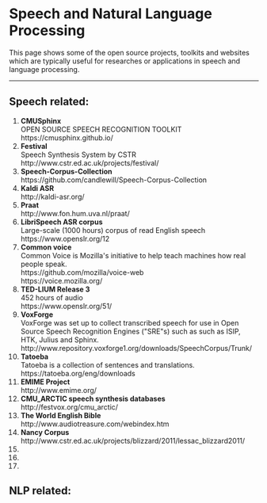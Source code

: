 # Speech and Natural Language Processing
  This page shows some of the open source projects, toolkits and websites which are typically useful for researches or applications in speech and language processing.

---
## Speech related:
<ol>
  <li>
    <b>CMUSphinx</b> <br>
    OPEN SOURCE SPEECH RECOGNITION TOOLKIT <br>
    https://cmusphinx.github.io/
  </li>

  <li>
    <b>Festival</b> <br>
    Speech Synthesis System by CSTR <br>
    http://www.cstr.ed.ac.uk/projects/festival/
  </li>

  <li>
    <b>Speech-Corpus-Collection</b> <br> 
    https://github.com/candlewill/Speech-Corpus-Collection
  </li>

  <li>
    <b>Kaldi ASR</b> <br> 
    http://kaldi-asr.org/
  </li>

  <li>
    <b>Praat</b> <br> 
    http://www.fon.hum.uva.nl/praat/
  </li>

  <li>
    <b>LibriSpeech ASR corpus</b> <br>
    Large-scale (1000 hours) corpus of read English speech <br>
    https://www.openslr.org/12
  </li>

  <li>
    <b>Common voice</b> <br>
    Common Voice is Mozilla's initiative to help teach machines how real people speak. <br>
    https://github.com/mozilla/voice-web <br>
    https://voice.mozilla.org/
  </li>
  
  <li>
    <b>TED-LIUM Release 3</b> <br>
    452 hours of audio <br>
    https://www.openslr.org/51/
  </li>

  <li>
    <b>VoxForge</b> <br>
    VoxForge was set up to collect transcribed speech for use in Open Source Speech Recognition Engines ("SRE"s) such as such as ISIP, HTK, Julius and Sphinx.<br>
    http://www.repository.voxforge1.org/downloads/SpeechCorpus/Trunk/
  </li>
  
  <li>
    <b>Tatoeba</b> <br>
    Tatoeba is a collection of sentences and translations. <br>
    https://tatoeba.org/eng/downloads
  </li>
  
  <li>
    <b>EMIME Project</b> <br>
    http://www.emime.org/
  </li>
  
  <li>
    <b>CMU_ARCTIC speech synthesis databases</b> <br>
    http://festvox.org/cmu_arctic/
  </li>
  
  <li>
    <b>The World English Bible</b> <br>
    http://www.audiotreasure.com/webindex.htm
  </li>
  
  <li>
    <b>Nancy Corpus</b> <br>
    http://www.cstr.ed.ac.uk/projects/blizzard/2011/lessac_blizzard2011/
  </li>
  
  <li>
  <b> </b> <br>
  </li>
  
  <li>
  <b> </b> <br>
  </li>

  <li>
  <b> </b> <br>
  </li>
</ol>

## NLP related:
